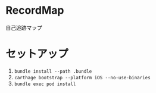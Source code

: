 # RecordMap
自己追跡マップ

# セットアップ
1. `bundle install --path .bundle`
1. `carthage bootstrap --platform iOS --no-use-binaries`
1. `bundle exec pod install`
